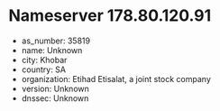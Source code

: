 # Nameserver 178.80.120.91

* as_number: 35819
* name: Unknown
* city: Khobar
* country: SA
* organization: Etihad Etisalat, a joint stock company
* version: Unknown
* dnssec: Unknown
